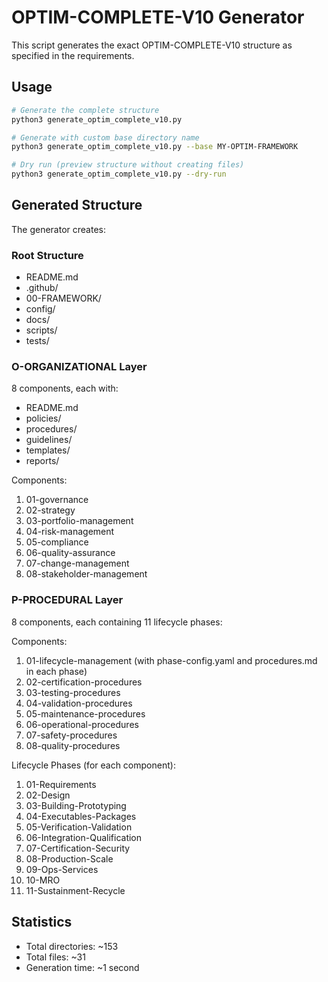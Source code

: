 # OPTIM-COMPLETE-V10 Generator

This script generates the exact OPTIM-COMPLETE-V10 structure as specified in the requirements.

## Usage

```bash
# Generate the complete structure
python3 generate_optim_complete_v10.py

# Generate with custom base directory name
python3 generate_optim_complete_v10.py --base MY-OPTIM-FRAMEWORK

# Dry run (preview structure without creating files)
python3 generate_optim_complete_v10.py --dry-run
```

## Generated Structure

The generator creates:

### Root Structure
- README.md
- .github/
- 00-FRAMEWORK/
- config/
- docs/
- scripts/
- tests/

### O-ORGANIZATIONAL Layer
8 components, each with:
- README.md
- policies/
- procedures/
- guidelines/
- templates/
- reports/

Components:
1. 01-governance
2. 02-strategy
3. 03-portfolio-management
4. 04-risk-management
5. 05-compliance
6. 06-quality-assurance
7. 07-change-management
8. 08-stakeholder-management

### P-PROCEDURAL Layer
8 components, each containing 11 lifecycle phases:

Components:
1. 01-lifecycle-management (with phase-config.yaml and procedures.md in each phase)
2. 02-certification-procedures
3. 03-testing-procedures
4. 04-validation-procedures
5. 05-maintenance-procedures
6. 06-operational-procedures
7. 07-safety-procedures
8. 08-quality-procedures

Lifecycle Phases (for each component):
1. 01-Requirements
2. 02-Design
3. 03-Building-Prototyping
4. 04-Executables-Packages
5. 05-Verification-Validation
6. 06-Integration-Qualification
7. 07-Certification-Security
8. 08-Production-Scale
9. 09-Ops-Services
10. 10-MRO
11. 11-Sustainment-Recycle

## Statistics
- Total directories: ~153
- Total files: ~31
- Generation time: ~1 second